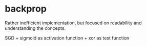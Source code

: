# backprop

Rather inefficient implementation, but focused on readability and understanding the concepts.

SGD + sigmoid as activation function + xor as test function
